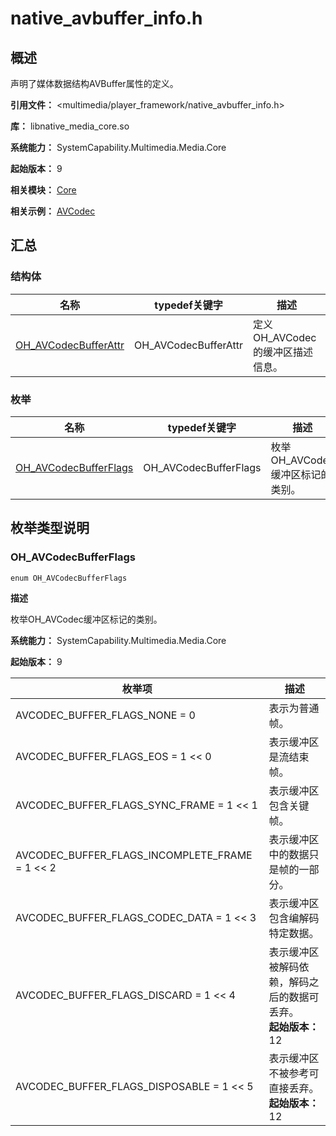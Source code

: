# native_avbuffer_info.h

## 概述

声明了媒体数据结构AVBuffer属性的定义。

**引用文件：** <multimedia/player_framework/native_avbuffer_info.h>

**库：** libnative_media_core.so

**系统能力：** SystemCapability.Multimedia.Media.Core

**起始版本：** 9

**相关模块：** [Core](capi-core.md)

**相关示例：** [AVCodec](https://gitcode.com/openharmony/applications_app_samples/tree/master/code/BasicFeature/Media/AVCodec)

## 汇总

### 结构体

| 名称 | typedef关键字 | 描述 |
| -- | -- | -- |
| [OH_AVCodecBufferAttr](capi-core-oh-avcodecbufferattr.md) | OH_AVCodecBufferAttr | 定义OH_AVCodec的缓冲区描述信息。 |

### 枚举

| 名称 | typedef关键字 | 描述 |
| -- | -- | -- |
| [OH_AVCodecBufferFlags](#oh_avcodecbufferflags) | OH_AVCodecBufferFlags | 枚举OH_AVCodec缓冲区标记的类别。 |

## 枚举类型说明

### OH_AVCodecBufferFlags

```
enum OH_AVCodecBufferFlags
```

**描述**

枚举OH_AVCodec缓冲区标记的类别。

**系统能力：** SystemCapability.Multimedia.Media.Core

**起始版本：** 9

| 枚举项 | 描述 |
| -- | -- |
| AVCODEC_BUFFER_FLAGS_NONE = 0 | 表示为普通帧。 |
| AVCODEC_BUFFER_FLAGS_EOS = 1 << 0 | 表示缓冲区是流结束帧。 |
| AVCODEC_BUFFER_FLAGS_SYNC_FRAME = 1 << 1 | 表示缓冲区包含关键帧。 |
| AVCODEC_BUFFER_FLAGS_INCOMPLETE_FRAME = 1 << 2 | 表示缓冲区中的数据只是帧的一部分。 |
| AVCODEC_BUFFER_FLAGS_CODEC_DATA = 1 << 3 | 表示缓冲区包含编解码特定数据。 |
| AVCODEC_BUFFER_FLAGS_DISCARD = 1 << 4 | 表示缓冲区被解码依赖，解码之后的数据可丢弃。<br>**起始版本：** 12 |
| AVCODEC_BUFFER_FLAGS_DISPOSABLE = 1 << 5 | 表示缓冲区不被参考可直接丢弃。<br>**起始版本：** 12 |


